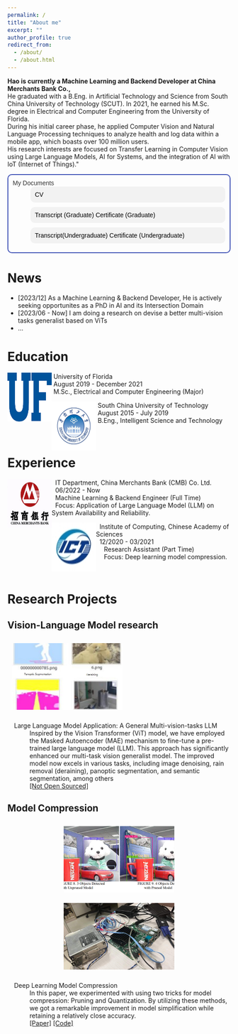 ```yaml
---
permalink: /
title: "About me"
excerpt: ""
author_profile: true
redirect_from: 
  - /about/
  - /about.html
---
```

**Hao is currently a Machine Learning and Backend Developer at China Merchants Bank Co.,**  
He graduated with a B.Eng. in Artificial Technology and Science from South China University of Technology (SCUT). In 2021, he earned his M.Sc. degree in Electrical and Computer Engineering from the University of Florida.  
During his initial career phase, he applied Computer Vision and Natural Language Processing techniques to analyze health and log data within a mobile app, which boasts over 100 million users.  
His research interests are focused on Transfer Learning in Computer Vision using Large Language Models, AI for Systems, and the integration of AI with IoT (Internet of Things)."
<dl style="font-family: Arial, sans-serif; font-size: 14px;color: #333; text-align: left; border: 2px solid #3f51b5; padding: 10px; border-radius: 10px;">
  <dt>My Documents</dt>
  <dd class="link" style="background-color: #f2f2f2; border-radius: 10px; margin-bottom: 10px; padding: 10px;">
    <a href="./files/CV_research.pdf" style="color: black; text-decoration: none;">CV</a>
  </dd>
  <dd class="link" style="background-color: #f2f2f2; border-radius: 10px; margin-bottom: 10px; padding: 10px;">
    <a href="./files/transcript_graduate.pdf" style="color: black; text-decoration: none;">Transcript (Graduate)</a>
    <a href="./files/Diploma.pdf" style="color: black; text-decoration: none;">Certificate (Graduate)</a>
  </dd>
  <dd class="link" style="background-color: #f2f2f2; border-radius: 10px; margin-bottom: 10px; padding: 10px;">
    <a href="./files/Transcript_Undergraduate.pdf" style="color: black; text-decoration: none;">Transcript(Undergraduate)</a>
    <a href="./files/undergraduateTranscript.pdf" style="color: black; text-decoration: none;">Certificate (Undergraduate)</a>
  </dd>
  <!-- <dt>Tools</dt>
  <dd class="link" style="background-color: #f2f2f2; border-radius: 10px; margin-bottom: 10px; padding: 10px;">
    <a href="../time_diff.html" style="color: black; text-decoration: none;">Time Difference Between China and US</a>
  </dd>
  <dd class="link" style="background-color: #f2f2f2; border-radius: 10px; margin-bottom: 10px; padding: 10px;">
    <a href="../test.html" style="color: black; text-decoration: none;">My Calendar</a>
  </dd> -->

</dl>

<script>
  const links = document.querySelectorAll(".link");

  links.forEach(link => {
    link.addEventListener("mouseenter", function() {
      this.style.color = "red";
      this.style.fontSize = "20px";
      this.style.transform = "scale(1.01)";
    });
    link.addEventListener("mouseleave", function() {
      this.style.color = "blue";
      this.style.fontSize = "14px";
      this.style.transform = "scale(1)";
    });
  });
</script>

News
======
<ul>
  <li>[2023/12] As a Machine Learning & Backend Developer, He is actively seeking opportunites as a PhD in AI and its Intersection Domain</li>
  <li>[2023/06 - Now] I am doing a research on devise a better multi-vision tasks generalist based on ViTs</li>
  <li>...</li>
</ul>


Education
======

<dl>
<dt>
  <img src="../images/ufl.png" width="100" height="110" alt="ufl" align="left">
</dt>
<dt>&nbsp;University of Florida</dt>
  <dd>&nbsp;August 2019 - December 2021</dd>
  <dd>&nbsp;M.Sc., Electrical and Computer Engineering (Major)</dd>
</dl>

<dl>
<dt>
  <img src="../images/scut.jpeg" width="100" height="110" alt="scut" align="left">
</dt>
<dt>&nbsp;South China University of Technology</dt>
  <dd>&nbsp;August 2015 - July 2019</dd>
  <dd>&nbsp;B.Eng., Intelligent Science and Technology</dd>
</dl>

<br/>


Experience
======
<dl>
  <dt>
    <img src="../images/cmbchina.jpeg" width="100" height="110" alt="cmbchina" align="left">
  </dt>
  <dt style="text-align: left; padding-left: 10px;">&nbsp;  IT Department, China Merchants Bank (CMB) Co. Ltd.</dt>
  <dd style="text-align: left; padding-left: 10px;">&nbsp;  06/2022 - Now</dd>
  <dd style="text-align: left; padding-left: 10px;">&nbsp;  Machine Learning & Backend Engineer (Full Time)</dd>
  <dd style="text-align: left; padding-left: 10px;">&nbsp;  Focus: Application of Large Language Model (LLM) on System Availability and Reliability.</dd>
</dl>


<dl>
<dt>
  <img src="../images/ICT.jpg" width="100" height="110" alt="ICT" align="left">
</dt>
<dt style="text-align: left; padding-left: 10px;">&nbsp;  Institute of Computing, Chinese Academy of Sciences</dt>
<dd style="text-align: left; padding-left: 10px;">&nbsp;  12/2020 - 03/2021</dd>
<dd style="text-align: left; padding-left: 10px;">&nbsp;  Research Assistant (Part Time)</dd>
<dd style="text-align: left; padding-left: 10px;">&nbsp;  Focus: Deep learning model compression.</dd>
</dl>


<br/>

Research Projects
======
<style>
    .zoomable {
      transition: transform 0.2s; /* 动画效果 */
      object-fit: cover; /* 保持图片比例 */
      width: 200px;
      height: 150px;
      margin: 10px;
    }

    .zoomable:hover {
      transform: scale(1.1); /* 放大到原始尺寸的 110% */
    }
</style>
  
Vision-Language Model research
------

  <dt>
  <img src="../images/multiTasks.jpg" alt="multiTasker" style="width:250px; height:150px; object-fit:cover; margin:10px;" class="zoomable">
  </dt>
<dl>
  <dt style="text-align: left; padding-left: 15px;">Large Language Model Application: A General Multi-vision-tasks LLM</dt>
  <dd style="text-align: left; padding-left: 10px;">Inspired by the Vision Transformer (ViT) model, we have employed the Masked Autoencoder (MAE) mechanism to fine-tune a pre-trained large language model (LLM). This approach has significantly enhanced our multi-task vision generalist model. The improved model now excels in various tasks, including image denoising, rain removal (deraining), panoptic segmentation, and semantic segmentation, among others</dd>
  <dd style="text-align: left; padding-left: 10px;"><a href="#">[Not Open Sourced]</a></dd>
</dl>

Model Compression
------
<div style="text-align: center;">
  <img src="../images/prunedResult.png" alt="Image 0" style="width:250px; height:150px; object-fit:cover; margin:10px;" class="zoomable">
  <img src="../images/testPrune.jpg" alt="Image 1" style="width: 250px; height: 150px; object-fit: cover; margin: 10px;" class="zoomable">
</div>
<dl>
  <dt style="text-align: left; padding-left: 15px;">Deep Learning Model Compression</dt>
  <dd style="text-align: left; padding-left: 10px;">In this paper, we experimented with using two tricks for model compression: Pruning and Quantization. By utilizing these methods, we got a remarkable improvement in model simplification while retaining a relatively close accuracy.</dd>
<dd style="text-align: left; padding-left: 10px;"><a href="https://iopscience.iop.org/article/10.1088/1742-6596/2078/1/012047/meta">[Paper]</a>&nbsp;<a href="https://github.com/WenhaoRichard/ModelCompression">[Code]</a></dd>
</dl>

